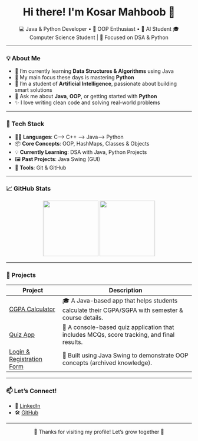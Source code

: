 
<h1 align="center">Hi there! I'm Kosar Mahboob 👋</h1>

<p align="center">
  💻 Java & Python Developer • 🧠 OOP Enthusiast • 🤖 AI Student  
  🎓 Computer Science Student | 🧩 Focused on DSA & Python
</p>

---

### 💡 About Me
- 🧠 I’m currently learning **Data Structures & Algorithms** using Java  
- 🐍 My main focus these days is mastering **Python**  
- 🤖 I’m a student of **Artificial Intelligence**, passionate about building smart solutions  
- 💬 Ask me about **Java**, **OOP**, or getting started with **Python**
- ✨ I love writing clean code and solving real-world problems

---

### 🔧 Tech Stack

- 🧑‍💻 **Languages**: C--> C++ --> Java--> Python  
- 📦 **Core Concepts**: OOP, HashMaps, Classes & Objects  
- 💡 **Currently Learning**: DSA with Java, Python Projects  
- 🖼️ **Past Projects**: Java Swing (GUI)  
- 🔗 **Tools**: Git & GitHub

---

### 📈 GitHub Stats

<p align="center">
  <img src="https://github-readme-stats.vercel.app/api?username=kosar-mahboob&show_icons=true&theme=tokyonight" height="150" />
  <img src="https://github-readme-stats.vercel.app/api/top-langs/?username=kosar-mahboob&layout=compact&theme=tokyonight" height="150" />
</p>

---

### 🧪 Projects

| Project | Description |
|--------|-------------|
| [CGPA Calculator](https://github.com/kosar-mahboob/cgpa-data) | 🎓 A Java-based app that helps students calculate their CGPA/SGPA with semester & course details. |
| [Quiz App](https://github.com/kosar-mahboob/quiz-app) | 📝 A console-based quiz application that includes MCQs, score tracking, and final results. |
| [Login & Registration Form](#) | 🔐 Built using Java Swing to demonstrate OOP concepts (archived knowledge). |

---

### 📫 Let’s Connect!
- 💼 [LinkedIn](https://www.linkedin.com/in/KosarMahboob)
- 🛠️ [GitHub](https://github.com/kosar-mahboob)

---

<p align="center">🌟 Thanks for visiting my profile! Let’s grow together 💖</p>
